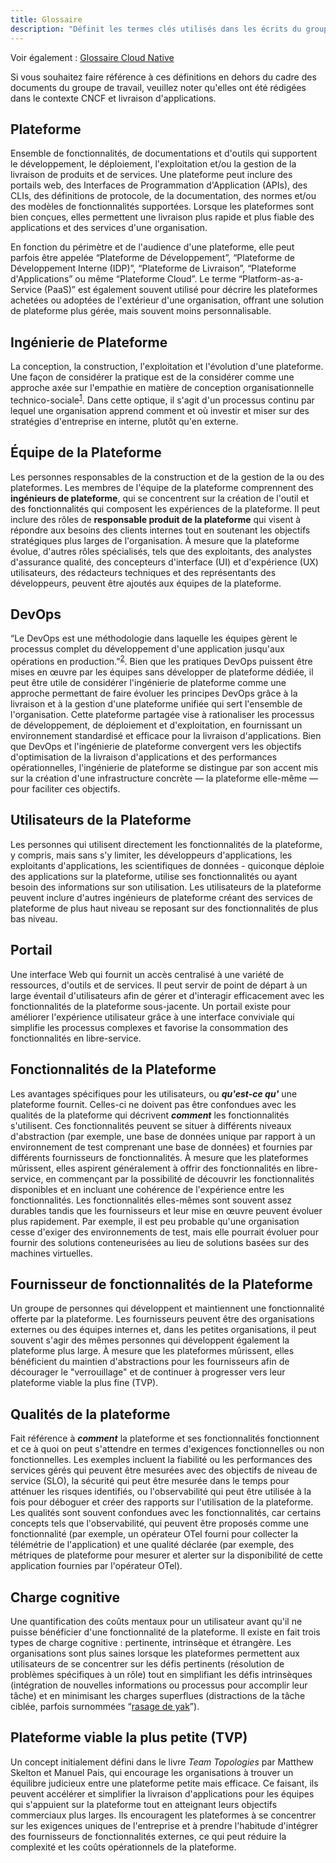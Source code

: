 ```yaml
---
title: Glossaire
description: "Définit les termes clés utilisés dans les écrits du groupe de travail sur les plateformes."
---
```


Voir également : [Glossaire Cloud Native](https://glossary.cncf.io/fr/)

Si vous souhaitez faire référence à ces définitions en dehors du cadre des documents du groupe de travail, veuillez noter qu'elles ont été rédigées dans le contexte CNCF et livraison d'applications.

## Plateforme
Ensemble de fonctionnalités, de documentations et d'outils qui supportent le développement, le déploiement, l'exploitation et/ou la gestion de la livraison de produits et de services. Une plateforme peut inclure des portails web, des Interfaces de Programmation d'Application (APIs), des CLIs, des définitions de protocole, de la documentation, des normes et/ou des modèles de fonctionnalités supportées. Lorsque les plateformes sont bien conçues, elles permettent une livraison plus rapide et plus fiable des applications et des services d'une organisation.

En fonction du périmètre et de l'audience d'une plateforme, elle peut parfois être appelée “Plateforme de Développement”, “Plateforme de Développement Interne (IDP)”, “Plateforme de Livraison”, “Plateforme d'Applications” ou même “Plateforme Cloud”. Le terme “Platform-as-a-Service (PaaS)” est également souvent utilisé pour décrire les plateformes achetées ou adoptées de l'extérieur d'une organisation, offrant une solution de plateforme plus gérée, mais souvent moins personnalisable.

## Ingénierie de Plateforme
La conception, la construction, l'exploitation et l'évolution d'une plateforme. Une façon de considérer la pratique est de la considérer comme une approche axée sur l'empathie en matière de conception organisationnelle technico-sociale<sup><a href="https://hazelweakly.me/talks/qcon-sf-2023/slides#22">1</a></sup>. Dans cette optique, il s'agit d'un processus continu par lequel une organisation apprend comment et où investir et miser sur des stratégies d'entreprise en interne, plutôt qu'en externe.

## Équipe de la Plateforme
Les personnes responsables de la construction et de la gestion de la ou des plateformes. Les membres de l'équipe de la plateforme comprennent des **ingénieurs de plateforme**, qui se concentrent sur la création de l'outil et des fonctionnalités qui composent les expériences de la plateforme. Il peut inclure des rôles de **responsable produit de la plateforme** qui visent à répondre aux besoins des clients internes tout en soutenant les objectifs stratégiques plus larges de l'organisation. À mesure que la plateforme évolue, d'autres rôles spécialisés, tels que des exploitants, des analystes d'assurance qualité, des concepteurs d'interface (UI) et d'expérience (UX) utilisateurs, des rédacteurs techniques et des représentants des développeurs, peuvent être ajoutés aux équipes de la plateforme.

## DevOps
“Le DevOps est une méthodologie dans laquelle les équipes gèrent le processus complet du développement d'une application jusqu'aux opérations en production.”<sup><a href="https://glossary.cncf.io/fr/devops/">2</a></sup>. Bien que les pratiques DevOps puissent être mises en œuvre par les équipes sans développer de plateforme dédiée, il peut être utile de considérer l'ingénierie de plateforme comme une approche permettant de faire évoluer les principes DevOps grâce à la livraison et à la gestion d'une plateforme unifiée qui sert l'ensemble de l'organisation. Cette plateforme partagée vise à rationaliser les processus de développement, de déploiement et d'exploitation, en fournissant un environnement standardisé et efficace pour la livraison d'applications. Bien que DevOps et l'ingénierie de plateforme convergent vers les objectifs d'optimisation de la livraison d'applications et des performances opérationnelles, l'ingénierie de plateforme se distingue par son accent mis sur la création d'une infrastructure concrète — la plateforme elle-même — pour faciliter ces objectifs.

## Utilisateurs de la Plateforme
Les personnes qui utilisent directement les fonctionnalités de la plateforme, y compris, mais sans s'y limiter, les développeurs d'applications, les exploitants d'applications, les scientifiques de données - quiconque déploie des applications sur la plateforme, utilise ses fonctionnalités ou ayant besoin des informations sur son utilisation. Les utilisateurs de la plateforme peuvent inclure d'autres ingénieurs de plateforme créant des services de plateforme de plus haut niveau se reposant sur des fonctionnalités de plus bas niveau.

## Portail
Une interface Web qui fournit un accès centralisé à une variété de ressources, d'outils et de services. Il peut servir de point de départ à un large éventail d'utilisateurs afin de gérer et d'interagir efficacement avec les fonctionnalités de la plateforme sous-jacente. Un portail existe pour améliorer l'expérience utilisateur grâce à une interface conviviale qui simplifie les processus complexes et favorise la consommation des fonctionnalités en libre-service.

## Fonctionnalités de la Plateforme
Les avantages spécifiques pour les utilisateurs, ou **_qu'est-ce qu'_** une plateforme fournit. Celles-ci ne doivent pas être confondues avec les qualités de la plateforme qui décrivent **_comment_** les fonctionnalités s'utilisent. Ces fonctionnalités peuvent se situer à différents niveaux d'abstraction (par exemple, une base de données unique par rapport à un environnement de test comprenant une base de données) et fournies par différents fournisseurs de fonctionnalités. À mesure que les plateformes mûrissent, elles aspirent généralement à offrir des fonctionnalités en libre-service, en commençant par la possibilité de découvrir les fonctionnalités disponibles et en incluant une cohérence de l'expérience entre les fonctionnalités. Les fonctionnalités elles-mêmes sont souvent assez durables tandis que les fournisseurs et leur mise en œuvre peuvent évoluer plus rapidement. Par exemple, il est peu probable qu'une organisation cesse d'exiger des environnements de test, mais elle pourrait évoluer pour fournir des solutions conteneurisées au lieu de solutions basées sur des machines virtuelles.

## Fournisseur de fonctionnalités de la Plateforme
Un groupe de personnes qui développent et maintiennent une fonctionnalité offerte par la plateforme. Les fournisseurs peuvent être des organisations externes ou des équipes internes et, dans les petites organisations, il peut souvent s'agir des mêmes personnes qui développent également la plateforme plus large. À mesure que les plateformes mûrissent, elles bénéficient du maintien d'abstractions pour les fournisseurs afin de décourager le "verrouillage" et de continuer à progresser vers leur plateforme viable la plus fine (TVP).

## Qualités de la plateforme
Fait référence à **_comment_** la plateforme et ses fonctionnalités fonctionnent et ce à quoi on peut s'attendre en termes d'exigences fonctionnelles ou non fonctionnelles. Les exemples incluent la fiabilité ou les performances des services gérés qui peuvent être mesurées avec des objectifs de niveau de service (SLO), la sécurité qui peut être mesurée dans le temps pour atténuer les risques identifiés, ou l'observabilité qui peut être utilisée à la fois pour déboguer et créer des rapports sur l'utilisation de la plateforme. Les qualités sont souvent confondues avec les fonctionnalités, car certains concepts tels que l'observabilité, qui peuvent être proposés comme une fonctionnalité (par exemple, un opérateur OTel fourni pour collecter la télémétrie de l'application) et une qualité déclarée (par exemple, des métriques de plateforme pour mesurer et alerter sur la disponibilité de cette application fournies par l'opérateur OTel).

## Charge cognitive
Une quantification des coûts mentaux pour un utilisateur avant qu'il ne puisse bénéficier d'une fonctionnalité de la plateforme. Il existe en fait trois types de charge cognitive : pertinente, intrinsèque et étrangère. Les organisations sont plus saines lorsque les plateformes permettent aux utilisateurs de se concentrer sur les défis pertinents (résolution de problèmes spécifiques à un rôle) tout en simplifiant les défis intrinsèques (intégration de nouvelles informations ou processus pour accomplir leur tâche) et en minimisant les charges superflues (distractions de la tâche ciblée, parfois surnommées “[rasage de yak](https://en.wiktionary.org/wiki/yak_shaving#:~:text=yak%20shaving%20(uncountable),pour%20solve%20a%20larger%20problem.)”).

## Plateforme viable la plus petite (TVP)
Un concept initialement défini dans le livre _Team Topologies_ par Matthew Skelton et Manuel Pais, qui encourage les organisations à trouver un équilibre judicieux entre une plateforme petite mais efficace. Ce faisant, ils peuvent accélérer et simplifier la livraison d'applications pour les équipes qui s'appuient sur la plateforme tout en atteignant leurs objectifs commerciaux plus larges. Ils encouragent les plateformes à se concentrer sur les exigences uniques de l'entreprise et à prendre l'habitude d'intégrer des fournisseurs de fonctionnalités externes, ce qui peut réduire la complexité et les coûts opérationnels de la plateforme.
